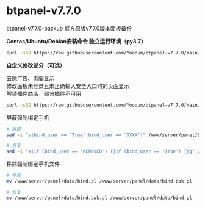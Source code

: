 # btpanel-v7.7.0
btpanel-v7.7.0-backup  官方原版v7.7.0版本面板备份

**Centos/Ubuntu/Debian安装命令 独立运行环境（py3.7）**

```Bash
curl -sSO https://raw.githubusercontent.com/Yoooum/btpanel-v7.7.0/main/install/install_panel.sh && bash install_panel.sh
```

**自定义修改部分（可选）**

去除广告、页脚显示  
修改面板未登录且未正确输入安全入口时的页面显示  
解锁插件商店，部分插件不可用  

```bash
curl -sSO https://raw.githubusercontent.com/Yoooum/btpanel-v7.7.0/main/modify/run.sh && bash run.sh
```

屏蔽强制绑定手机

```bash
# 屏蔽
sed -i "s|bind_user == 'True'|bind_user == 'XXXX'|" /www/server/panel/BTPanel/static/js/index.js

# 恢复
sed -i "s|if (bind_user == 'REMOVED') {|if (bind_user == 'True') {|g" /www/server/panel/BTPanel/static/js/index.js
```

移除强制绑定手机文件

```bash
# 移除
mv /www/server/panel/data/bind.pl /www/server/panel/data/bind.bak.pl

# 恢复
mv /www/server/panel/data/bind.bak.pl /www/server/panel/data/bind.pl
```

